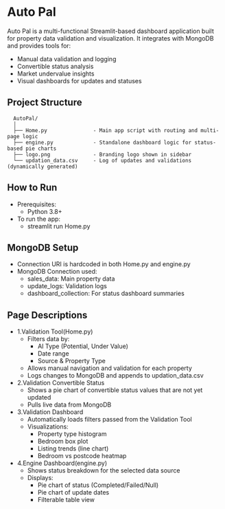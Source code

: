 # Auto Pal 
Auto Pal is a multi-functional Streamlit-based dashboard application built for property data validation and 
visualization. It integrates with MongoDB and provides tools for: 
* Manual data validation and logging 
* Convertible status analysis 
* Market undervalue insights 
* Visual dashboards for updates and statuses 
  
## Project Structure 
```
  AutoPal/ 
  │ 
  ├── Home.py               - Main app script with routing and multi-page logic       
  ├── engine.py             - Standalone dashboard logic for status-based pie charts     
  ├── logo.png              - Branding logo shown in sidebar
  └── updation_data.csv     - Log of updates and validations (dynamically generated)
```

## How to Run 
 * Prerequisites: 
   * Python 3.8+ 
 * To run the app: 
   * streamlit run Home.py
    
## MongoDB Setup 
  * Connection URI is hardcoded in both Home.py and engine.py 
  * MongoDB Connection used: 
    * sales_data: Main property data 
    * update_logs: Validation logs 
    * dashboard_collection: For status dashboard summaries 

## Page Descriptions 
 * 1.Validation Tool(Home.py) 
   * Filters data by: 
     * AI Type (Potential, Under Value) 
     * Date range 
     * Source & Property Type 
   * Allows manual navigation and validation for each property 
   * Logs changes to MongoDB and appends to updation_data.csv 
 * 2.Validation Convertible Status 
   * Shows a pie chart of convertible status values that are not yet updated 
   * Pulls live data from MongoDB 
 * 3.Validation Dashboard 
   * Automatically loads filters passed from the Validation Tool 
   * Visualizations: 
     * Property type histogram 
     * Bedroom box plot 
     * Listing trends (line chart) 
     * Bedroom vs postcode heatmap 
  * 4.Engine Dashboard(engine.py) 
    * Shows status breakdown for the selected data source 
    * Displays: 
      * Pie chart of status (Completed/Failed/Null) 
      * Pie chart of update dates 
      * Filterable table view
